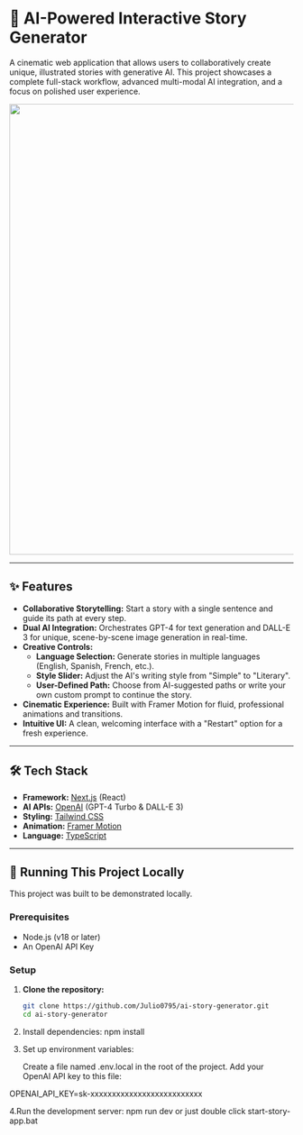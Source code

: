 # 🤖 AI-Powered Interactive Story Generator

A cinematic web application that allows users to collaboratively create unique, illustrated stories with generative AI. This project showcases a complete full-stack workflow, advanced multi-modal AI integration, and a focus on polished user experience.

<!-- 
  PRO-TIP:
  1. Take a great screenshot of your running app.
  2. Upload it to a site like https://imgur.com/upload
  3. Copy the "Direct Link" and paste it below to replace this placeholder.
-->
<img src="https://imgur.com/Iecgq8f" width="800">

---

## ✨ Features

- **Collaborative Storytelling:** Start a story with a single sentence and guide its path at every step.
- **Dual AI Integration:** Orchestrates GPT-4 for text generation and DALL-E 3 for unique, scene-by-scene image generation in real-time.
- **Creative Controls:**
    - **Language Selection:** Generate stories in multiple languages (English, Spanish, French, etc.).
    - **Style Slider:** Adjust the AI's writing style from "Simple" to "Literary".
    - **User-Defined Path:** Choose from AI-suggested paths or write your own custom prompt to continue the story.
- **Cinematic Experience:** Built with Framer Motion for fluid, professional animations and transitions.
- **Intuitive UI:** A clean, welcoming interface with a "Restart" option for a fresh experience.

---

## 🛠️ Tech Stack

- **Framework:** [Next.js](https://nextjs.org/) (React)
- **AI APIs:** [OpenAI](https://openai.com/) (GPT-4 Turbo & DALL-E 3)
- **Styling:** [Tailwind CSS](https://tailwindcss.com/)
- **Animation:** [Framer Motion](https://www.framer.com/motion/)
- **Language:** [TypeScript](https://www.typescriptlang.org/)

---

## 🚀 Running This Project Locally

This project was built to be demonstrated locally.

### Prerequisites
- Node.js (v18 or later)
- An OpenAI API Key

### Setup
1. **Clone the repository:**
   ```bash
   git clone https://github.com/Julio0795/ai-story-generator.git
   cd ai-story-generator
   
2. Install dependencies:
   npm install
   
3. Set up environment variables:

   Create a file named .env.local in the root of the project.
  Add your OpenAI API key to this file:

  OPENAI_API_KEY=sk-xxxxxxxxxxxxxxxxxxxxxxxxxx

4.Run the development server:
npm run dev or just double click start-story-app.bat


